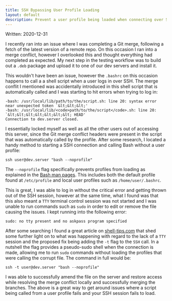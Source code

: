 ```yaml
---
title: SSH Bypassing User Profile Loading
layout: default
description: Prevent a user profile being loaded when connecting over SSH
---
```


Written: 2020-12-31

I recently ran into an issue where I was completing a Git merge, following a fetch of the latest version of a remote repo. On this occasion I ran into a merge conflict, however I overlooked this and thought everything had completed as expected. My next step in the testing workflow was to build out a `.deb` package and upload it to one of our dev servers and install it.

This wouldn't have been an issue, however the `.bashrc` on this occasion happens to call a a shell script when a user logs in over SSH. The merge conflit I mentioned was accidentally introduced in this shell script that is automatically called and I was starting to hit errors when trying to log in:

```shell
-bash: /usr/local/lib/path/to/the/script.sh: line 20: syntax error near unexpected token `&lt;&lt;&lt;'
-bash: /usr/local/lib/<code>path/to/the/script</code>.sh: line 20: `&lt;&lt;&lt;&lt;&lt;&lt;&lt; HEAD'
Connection to dev.server closed.
```

I essentially locked myself as well as all the other users out of accessing this server, since the Git merge conflict headers were present in the script that was automatically called by the profile. After some research, I located a handy method to starting a SSH connection and calling Bash without a user profile:

```shell
ssh user@dev.server "bash --noprofile"
```

The `--noprofile` flag specifically prevents profiles from loading as explained in the [Bash man pages](https://linux.die.net/man/1/bash). This includes both the default profile found at `/etc/profile` and local user profiles such as `/home/user/.bashrc`.

This is great, I was able to log in without the critical error and getting thrown out of the SSH session, however at the same time, what I found was that this also meant a `TTY` terminal control session was not started and I was unable to run commands such as `sudo` in order to edit or remove the file causing the issues. I kept running into the following error:

```shell
sudo: no tty present and no askpass program specified
```

After some searching I found a great article on [shell-tips.com](https://www.shell-tips.com/linux/sudo-no-tty-present-and-no-askpass-program-specified/) that shed some further light on to what was happening with regard to the lack of a `TTY` session and the proposed fix being adding the `-t` flag to the `SSH` call. In a nutshell the flag provides a pseudo-sudo shell when the connection is made, allowing me to run `sudo` commands without loading the profiles that were calling the corrupt file. The command in full would be:

```shell
ssh -t user@dev.server "bash --noprofile"
```

I was able to successfully amend the file on the server and restore access while resolving the merge conflict locally and successfully merging the branches. The above is a great way to get around issues where a script being called from a user profile fails and your SSH session fails to load.
